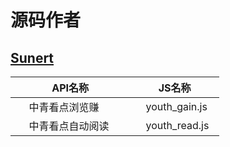 # 源码作者
 ## [Sunert](https://github.com/Sunert)
 | API名称 | JS名称 |
 | ---------------- | ------------------- |
 | &nbsp; &nbsp; &nbsp;中青看点浏览赚 &nbsp; &nbsp; &nbsp;      |    &nbsp; &nbsp;  youth_gain.js  &nbsp;     |
 | &nbsp; &nbsp; &nbsp;中青看点自动阅读 &nbsp; &nbsp; &nbsp;     |   &nbsp; &nbsp;  youth_read.js  &nbsp;     |
